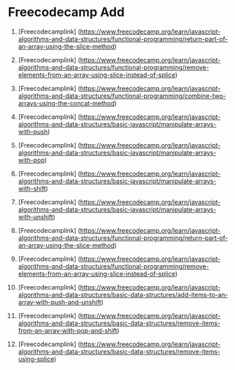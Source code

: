# Freecodecamp Add

1. [Freecodecamplink] (https://www.freecodecamp.org/learn/javascript-algorithms-and-data-structures/functional-programming/return-part-of-an-array-using-the-slice-method)

2. [Freecodecamplink] (https://www.freecodecamp.org/learn/javascript-algorithms-and-data-structures/functional-programming/remove-elements-from-an-array-using-slice-instead-of-splice)

3. [Freecodecamplink] (https://www.freecodecamp.org/learn/javascript-algorithms-and-data-structures/functional-programming/combine-two-arrays-using-the-concat-method)

4. [Freecodecamplink] (https://www.freecodecamp.org/learn/javascript-algorithms-and-data-structures/basic-javascript/manipulate-arrays-with-push)

5. [Freecodecamplink] (https://www.freecodecamp.org/learn/javascript-algorithms-and-data-structures/basic-javascript/manipulate-arrays-with-pop)

6. [Freecodecamplink] (https://www.freecodecamp.org/learn/javascript-algorithms-and-data-structures/basic-javascript/manipulate-arrays-with-shift)

7. [Freecodecamplink] (https://www.freecodecamp.org/learn/javascript-algorithms-and-data-structures/basic-javascript/manipulate-arrays-with-unshift)

8. [Freecodecamplink] (https://www.freecodecamp.org/learn/javascript-algorithms-and-data-structures/functional-programming/return-part-of-an-array-using-the-slice-method)

9. [Freecodecamplink] (https://www.freecodecamp.org/learn/javascript-algorithms-and-data-structures/functional-programming/remove-elements-from-an-array-using-slice-instead-of-splice)

7. [Freecodecamplink] (https://www.freecodecamp.org/learn/javascript-algorithms-and-data-structures/basic-data-structures/add-items-to-an-array-with-push-and-unshift)

8. [Freecodecamplink] (https://www.freecodecamp.org/learn/javascript-algorithms-and-data-structures/basic-data-structures/remove-items-from-an-array-with-pop-and-shift)

9. [Freecodecamplink] (https://www.freecodecamp.org/learn/javascript-algorithms-and-data-structures/basic-data-structures/remove-items-using-splice)